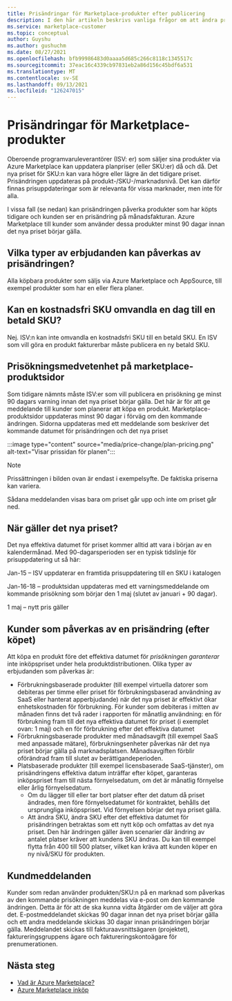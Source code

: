 ```yaml
---
title: Prisändringar för Marketplace-produkter efter publicering
description: I den här artikeln beskrivs vanliga frågor om att ändra priser på planer efter publicering.
ms.service: marketplace-customer
ms.topic: conceptual
author: Guyshu
ms.author: gushuchm
ms.date: 08/27/2021
ms.openlocfilehash: bfb99986483d0aaaa5d685c266c8118c1345517c
ms.sourcegitcommit: 37eac16c4339cb97831eb2a86d156c45bdf6a531
ms.translationtype: MT
ms.contentlocale: sv-SE
ms.lasthandoff: 09/13/2021
ms.locfileid: "126247015"
---
```

# <a name="price-changes-to-marketplace-products"></a>Prisändringar för Marketplace-produkter

Oberoende programvaruleverantörer (ISV: er) som säljer sina produkter via Azure Marketplace kan uppdatera planpriser (eller SKU:er) då och då. Det nya priset för SKU:n kan vara högre eller lägre än det tidigare priset. Prisändringen uppdateras på produkt-/SKU-/marknadsnivå. Det kan därför finnas prisuppdateringar som är relevanta för vissa marknader, men inte för alla.

I vissa fall (se nedan) kan prisändringen påverka produkter som har köpts tidigare och kunden ser en prisändring på månadsfakturan. Azure Marketplace till kunder som använder dessa produkter minst 90 dagar innan det nya priset börjar gälla.

## <a name="which-offer-types-can-be-affected-from-price-change"></a>Vilka typer av erbjudanden kan påverkas av prisändringen?

Alla köpbara produkter som säljs via Azure Marketplace och AppSource, till exempel produkter som har en eller flera planer.

## <a name="can-a-free-sku-turn-one-day-into-a-paid-one"></a>Kan en kostnadsfri SKU omvandla en dag till en betald SKU?

Nej. ISV:n kan inte omvandla en kostnadsfri SKU till en betald SKU. En ISV som vill göra en produkt fakturerbar måste publicera en ny betald SKU.

## <a name="price-increase-awareness-in-the-marketplace-product-pages"></a>Prisökningsmedvetenhet på marketplace-produktsidor

Som tidigare nämnts måste ISV:er som vill publicera en prisökning ge minst 90 dagars varning innan det nya priset börjar gälla. Det här är för att ge meddelande till kunder som planerar att köpa en produkt. Marketplace-produktsidor uppdateras minst 90 dagar i förväg om den kommande ändringen. Sidorna uppdateras med ett meddelande som beskriver det kommande datumet för prisändringen och det nya priset

:::image type="content" source="media/price-change/plan-pricing.png" alt-text="Visar prissidan för planen":::

> [!NOTE]
> Prissättningen i bilden ovan är endast i exempelsyfte. De faktiska priserna kan variera.

Sådana meddelanden visas bara om priset går upp och inte om priset går ned.

## <a name="when-is-the-new-price-taking-effect"></a>När gäller det nya priset?

 Det nya effektiva datumet för priset kommer alltid att vara i början av en kalendermånad. Med 90-dagarsperioden ser en typisk tidslinje för prisuppdatering ut så här:

Jan-15 – ISV uppdaterar en framtida prisuppdatering till en SKU i katalogen

Jan-16-18 – produktsidan uppdateras med ett varningsmeddelande om kommande prisökning som börjar den 1 maj (slutet av januari + 90 dagar).

1 maj – nytt pris gäller

## <a name="customers-affected-from-a-price-change-post-purchase"></a>Kunder som påverkas av en prisändring (efter köpet)

Att köpa en produkt före det effektiva datumet för *prisökningen garanterar* inte inköpspriset under hela produktdistributionen. Olika typer av erbjudanden som påverkas är:

- Förbrukningsbaserade produkter (till exempel virtuella datorer som debiteras per timme eller priset för förbrukningsbaserad användning av SaaS eller hanterat apperbjudande) när det nya priset är effektivt ökar enhetskostnaden för förbrukning. För kunder som debiteras i mitten av månaden finns det två rader i rapporten för månatlig användning: en för förbrukning fram till det nya effektiva datumet för priset (i exemplet ovan: 1 maj) och en för förbrukning efter det effektiva datumet
- Förbrukningsbaserade produkter med månadsavgift (till exempel SaaS med anpassade mätare), förbrukningsenheter påverkas när det nya priset börjar gälla på marknadsplatsen. Månadsavgiften förblir oförändrad fram till slutet av berättigandeperioden.
- Platsbaserade produkter (till exempel licensbaserade SaaS-tjänster), om prisändringens effektiva datum inträffar efter köpet, garanteras inköpspriset fram till nästa förnyelsedatum, om det är månatlig förnyelse eller årlig förnyelsedatum.
    - Om du lägger till eller tar bort platser efter det datum då priset ändrades, men före förnyelsedatumet för kontraktet, behålls det ursprungliga inköpspriset. Vid förnyelsen börjar det nya priset gälla.
    - Att ändra SKU, ändra SKU efter det effektiva datumet för prisändringen betraktas som ett nytt köp och omfattas av det nya priset. Den här ändringen gäller även scenarier där ändring av antalet platser kräver att kundens SKU ändras. Du kan till exempel flytta från 400 till 500 platser, vilket kan kräva att kunden köper en ny nivå/SKU för produkten.

## <a name="customer-notifications"></a>Kundmeddelanden

Kunder som redan använder produkten/SKU:n på en marknad som påverkas av den kommande prisökningen meddelas via e-post om den kommande ändringen. Detta är för att de ska kunna vidta åtgärder om de väljer att göra det. E-postmeddelandet skickas 90 dagar innan det nya priset börjar gälla och ett andra meddelande skickas 30 dagar innan prisändringen börjar gälla. Meddelandet skickas till fakturaavsnittsägaren (projektet), faktureringsgruppens ägare och faktureringskontoägare för prenumerationen.

## <a name="next-steps"></a>Nästa steg

- [Vad är Azure Marketplace?](azure-marketplace-overview.md)
- [Azure Marketplace inköp](azure-purchasing-invoicing.md)